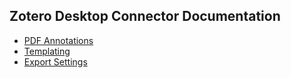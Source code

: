 ## Zotero Desktop Connector Documentation

- [PDF Annotations](PDF%20Annotations.md)
- [Templating](Templating.md)
- [Export Settings](Export%20Settings.md)